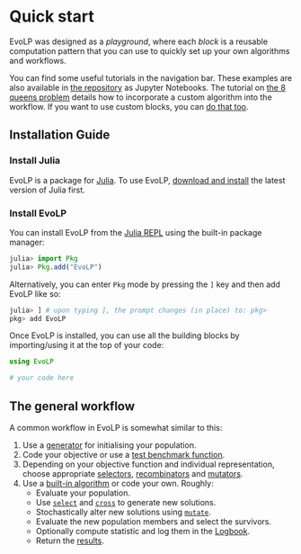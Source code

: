 # Quick start

EvoLP was designed as a _playground_, where each _block_ is a reusable computation pattern that you can use to quickly set up your own algorithms and workflows.

You can find some useful tutorials in the navigation bar. These examples are also available in [the repository](https://github.com/ntnu-ai-lab/EvoLP/tree/master/examples) as Jupyter Notebooks.
The tutorial on [the 8 queens problem](../tuto/8_queen.md) details how to incorporate a custom algorithm into the workflow.
If you want to use custom blocks, you can [do that too](../man/extending.md).

## Installation Guide

### Install Julia

EvoLP is a package for [Julia](https://julialang.org). To use EvoLP, [download and install](https://julialang.org/downloads/) the latest version of Julia first.

### Install EvoLP

You can install EvoLP from the [Julia REPL](https://docs.julialang.org/en/v1/stdlib/REPL/) using the built-in package manager:

```julia
julia> import Pkg
julia> Pkg.add("EvoLP")
```

Alternatively, you can enter `Pkg` mode by pressing the `]` key and then add EvoLP like so:

```julia
julia> ] # upon typing ], the prompt changes (in place) to: pkg>
pkg> add EvoLP
```

Once EvoLP is installed, you can use all the building blocks by importing/using it at the top of your code:

```julia
using EvoLP

# your code here
```

## The general  workflow

A common workflow in EvoLP is somewhat similar to this:

1. Use a [generator](generators.md) for initialising your population.
2. Code your objective or use a [test benchmark function](testfunctions.md).
3. Depending on your objective function and individual representation, choose appropriate [selectors](selection.md), [recombinators](cross.md) and [mutators](mutation.md).
4. Use a [built-in algorithm](algorithms.md) or code your own. Roughly:
    - Evaluate your population.
    - Use [`select`](@ref) and [`cross`](@ref) to generate new solutions.
    - Stochastically alter new solutions using [`mutate`](@ref).
    - Evaluate the new population members and select the survivors.
    - Optionally compute statistic and log them in the [Logbook](logbook.md).
    - Return the [results](results.md).
